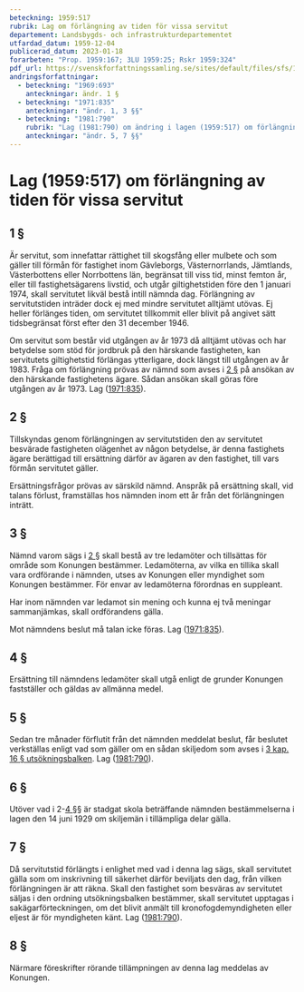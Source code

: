 ```yaml
---
beteckning: 1959:517
rubrik: Lag om förlängning av tiden för vissa servitut
departement: Landsbygds- och infrastrukturdepartementet
utfardad_datum: 1959-12-04
publicerad_datum: 2023-01-18
forarbeten: "Prop. 1959:167; 3LU 1959:25; Rskr 1959:324"
pdf_url: https://svenskforfattningssamling.se/sites/default/files/sfs/1959-12/SFS1959-517.pdf
andringsforfattningar:
  - beteckning: "1969:693"
    anteckningar: ändr. 1 §
  - beteckning: "1971:835"
    anteckningar: "ändr. 1, 3 §§"
  - beteckning: "1981:790"
    rubrik: "Lag (1981:790) om ändring i lagen (1959:517) om förlängning av tiden för vissa servitut"
    anteckningar: "ändr. 5, 7 §§"
---
```


# Lag (1959:517) om förlängning av tiden för vissa servitut

## 1 §

Är servitut, som innefattar rättighet till skogsfång eller mulbete och som gäller till förmån för fastighet inom Gävleborgs, Västernorrlands, Jämtlands, Västerbottens eller Norrbottens län, begränsat till viss tid, minst femton år, eller till fastighetsägarens livstid, och utgår giltighetstiden före den 1 januari 1974, skall servitutet likväl bestå intill nämnda dag. Förlängning av servitutstiden inträder dock ej med mindre servitutet alltjämt utövas. Ej heller förlänges tiden, om servitutet tillkommit eller blivit på angivet sätt tidsbegränsat först efter den 31 december 1946.

Om servitut som består vid utgången av år 1973 då alltjämt utövas och har betydelse som stöd för jordbruk på den härskande fastigheten, kan servitutets giltighetstid förlängas ytterligare, dock längst till utgången av år 1983. Fråga om förlängning prövas av nämnd som avses i [2 §](#2) på ansökan av den härskande fastighetens ägare. Sådan ansökan skall göras före utgången av år 1973. Lag ([1971:835](https://selex.se/eli/sfs/1971/835)).

## 2 §

Tillskyndas genom förlängningen av servitutstiden den av servitutet besvärade fastigheten olägenhet av någon betydelse, är denna fastighets ägare berättigad till ersättning därför av ägaren av den fastighet, till vars förmån servitutet gäller.

Ersättningsfrågor prövas av särskild nämnd. Anspråk på ersättning skall, vid talans förlust, framställas hos nämnden inom ett år från det förlängningen inträtt.

## 3 §

Nämnd varom sägs i [2 §](#2) skall bestå av tre ledamöter och tillsättas för område som Konungen bestämmer. Ledamöterna, av vilka en tillika skall vara ordförande i nämnden, utses av Konungen eller myndighet som Konungen bestämmer. För envar av ledamöterna förordnas en suppleant.

Har inom nämnden var ledamot sin mening och kunna ej två meningar sammanjämkas, skall ordförandens gälla.

Mot nämndens beslut må talan icke föras. Lag ([1971:835](https://selex.se/eli/sfs/1971/835)).

## 4 §

Ersättning till nämndens ledamöter skall utgå enligt de grunder Konungen fastställer och gäldas av allmänna medel.

## 5 §

Sedan tre månader förflutit från det nämnden meddelat beslut, får beslutet verkställas enligt vad som gäller om en sådan skiljedom som avses i [3 kap. 16 § utsökningsbalken](https://selex.se/eli/sfs/1981/774#kap3.16). Lag ([1981:790](https://selex.se/eli/sfs/1981/790)).

## 6 §

Utöver vad i 2-[4 §](#4)§ är stadgat skola beträffande nämnden bestämmelserna i lagen den 14 juni 1929 om skiljemän i tillämpliga delar gälla.

## 7 §

Då servitutstid förlängts i enlighet med vad i denna lag sägs, skall servitutet gälla som om inskrivning till säkerhet därför beviljats den dag, från vilken förlängningen är att räkna. Skall den fastighet som besväras av servitutet säljas i den ordning utsökningsbalken bestämmer, skall servitutet upptagas i sakägarförteckningen, om det blivit anmält till kronofogdemyndigheten eller eljest är för myndigheten känt. Lag ([1981:790](https://selex.se/eli/sfs/1981/790)).

## 8 §

Närmare föreskrifter rörande tillämpningen av denna lag meddelas av Konungen.